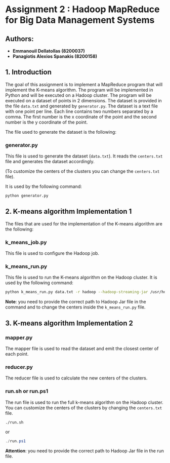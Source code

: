 # Assignment 2 : Hadoop MapReduce for  Big Data Management Systems

## Authors:

- **Emmanouil Dellatollas (8200037)**
- **Panagiotis Alexios Spanakis (8200158)**

## 1. Introduction

The goal of this assignment is to implement a MapReduce program that will implement the K-means algorithm.
The program will be implemented in Python and will be executed on a Hadoop cluster. The program will be executed on a
dataset of points in 2 dimensions. The dataset is provided in the file `data.txt` and generated by `generator.py`.
The dataset is a text file with one point per line.
Each line contains two numbers separated by a comma.
The first number is the x coordinate of the point and the second number is the y coordinate of the point.

The file used to generate the dataset is the following:

### generator.py

This file is used to generate the dataset (`data.txt`). It reads the `centers.txt` file and generates the dataset
accordingly. 

(To customize the centers of the clusters you can change the `centers.txt` file).    

It is used by the following command:
```bash
python generator.py
```


## 2. K-means algorithm Implementation 1

The files that are used for the implementation of the K-means algorithm are the following:

### k_means_job.py

This file is used to configure the Hadoop job.

### k_means_run.py

This file is used to run the K-means algorithm on the Hadoop cluster. It is used by the following command:

```bash
python k_means_run.py data.txt -r hadoop --hadoop-streaming-jar /usr/hdp/current/hadoop-mapreduce-client/hadoop-streaming.jar
```

**Note**: you need to provide the correct path to Hadoop Jar file in the command
and to change the centers inside the ``k_means_run.py`` file.


## 3. K-means algorithm Implementation 2


### mapper.py

The mapper file is used to read the dataset and emit the closest center of each point.

### reducer.py

The reducer file is used to calculate the new centers of the clusters.

### run.sh or run.ps1

The run file is used to run the full k-means algorithm on the Hadoop cluster.
You can customize the centers of the clusters by changing the `centers.txt` file.

```bash
./run.sh
```

or

```powershell
./run.ps1
```

**Attention**: you need to provide the correct path to Hadoop Jar file in the run file.

